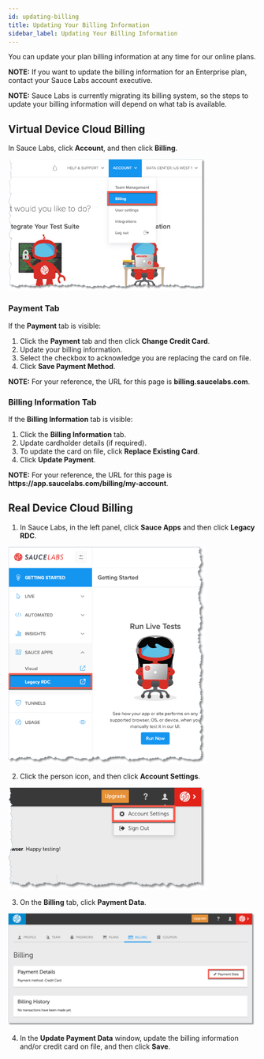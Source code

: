 ```yaml
---
id: updating-billing
title: Updating Your Billing Information
sidebar_label: Updating Your Billing Information
---
```


You can update your plan billing information at any time for our online plans.

**NOTE:** If you want to update the billing information for an Enterprise plan, contact your Sauce Labs account executive.

**NOTE:** Sauce Labs is currently migrating its billing system, so the steps to update your billing information will depend on what tab is available.

## Virtual Device Cloud Billing
In Sauce Labs, click **Account**, and then click **Billing**.

<img src="/static/img/team-mgmt/billing-nav.jpg" alt="Billing navigation" width="400"/>

### Payment Tab
If the **Payment** tab is visible:

1. Click the **Payment** tab and then click **Change Credit Card**.
2. Update your billing information.
3. Select the checkbox to acknowledge you are replacing the card on file.
4. Click **Save Payment Method**.

**NOTE:** For your reference, the URL for this page is **billing.saucelabs.com**.

### Billing Information Tab
If the **Billing Information** tab is visible:

1. Click the **Billing Information** tab.
2. Update cardholder details (if required).
3. To update the card on file, click **Replace Existing Card**.
4. Click **Update Payment**.

**NOTE:** For your reference, the URL for this page is **https:<span></span>//app.saucelabs.com/billing/my-account**.

## Real Device Cloud Billing
1. In Sauce Labs, in the left panel, click **Sauce Apps** and then click **Legacy RDC**.

<img src="/static/img/team-mgmt/legacy-rdc-nav.jpg" alt="Legacy RDC navigation" width="400"/>

2. Click the person icon, and then click **Account Settings**.

<img src="/static/img/team-mgmt/legacy-rdc-acct-settings.jpg" alt="Legacy RDC account settings" width="400"/>

3. On the **Billing** tab, click **Payment Data**.

<img src="/static/img/team-mgmt/rdc-billing-payment-data.jpg" alt="Legacy RDC billing payment data" width="500"/>

4. In the **Update Payment Data** window, update the billing information and/or credit card on file, and then click **Save**.
